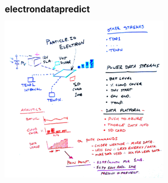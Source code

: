 # electrondatapredict
![Electrondatapredict Plan](https://raw.githubusercontent.com/pwdel/electrondatapredict/master/Electron-MobileDataPredict-Plan.jpg "Electrondatapredict Plan")
